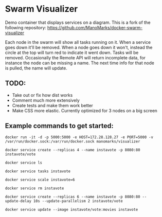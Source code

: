 # Swarm Visualizer

Demo container that displays services on a diagram. This is a fork of the following repository: https://github.com/ManoMarks/docker-swarm-visualizer

Each node in the swarm will show all tasks running on it. When a service goes down it'll be removed. When a node goes down it won't, instead the circle at the top will turn red to indicate it went down. Tasks will be removed.
Occasionally the Remote API will return incomplete data, for instance the node can be missing a name. The next time info for that node is pulled, the name will update.


## TODO:

* Take out or fix how dist works
* Comment much more extensively
* Create tests and make them work better
* Make CSS more elastic. Currently optimized for 3 nodes on a big screen

## Example commands to get started:

```
docker run -it -d -p 5000:5000 -e HOST=172.28.128.27 -e PORT=5000 -v /var/run/docker.sock:/var/run/docker.sock manomarks/visualizer

docker service create --replicas 4 --name instavote -p 8080:80 instavote/vote

docker service ls

docker service tasks instavote

docker service scale instavote=6

docker service rm instavote

docker service create --replicas 6 --name instavote -p 8080:80 --update-delay 10s --update-parallelism 2 instavote/vote

docker service update --image instavote/vote:movies instavote
```
